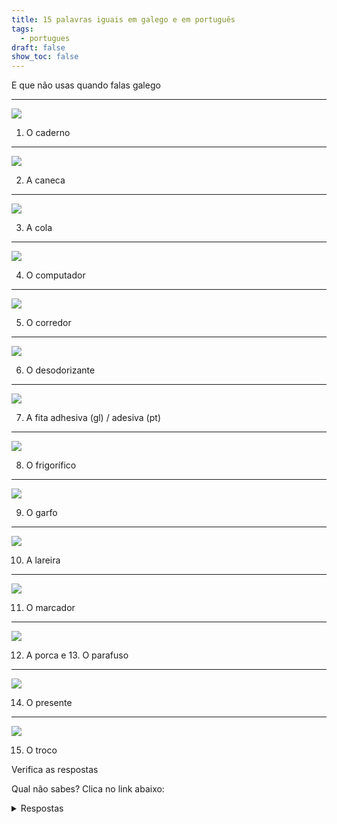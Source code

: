```yaml
---
title: 15 palavras iguais em galego e em português
tags:
  - portugues
draft: false
show_toc: false
---
```

E que não usas quando falas galego

- - -

![](/img/caderno.jpg)

1. O <e-answer> caderno </e-answer>

- - -

![](/img/caneca.jpg)

2. A <e-answer> caneca </e-answer>

- - -

![](/img/cola.jpg)

3. A <e-answer> cola </e-answer>

- - -

![](/img/computador.jpg)

4. O <e-answer> computador </e-answer>

- - -

![](/img/corredor.jpg)

5. O <e-answer> corredor </e-answer>

- - -

![](/img/desodorizante.jpg)

6. O <e-answer> desodorizante </e-answer>

- - -

![](/img/fita_adesiva.jpg)

7. A <e-answer> fita </e-answer> adhesiva (gl) / adesiva (pt)

- - -

![](/img/frigorifico.jpg)

8. O <e-answer> frigorífico </e-answer>

- - -

![](/img/garfo.jpg)

9. O <e-answer> garfo </e-answer>

- - -

![](/img/lareira.jpg)

10. A <e-answer> lareira </e-answer>

- - -

![](/img/marcador.jpg)

11. O <e-answer> marcador </e-answer>

- - -

![](/img/porca_parafuso.jpg)

12. A <e-answer> porca </e-answer> e  13. O <e-answer> parafuso </e-answer>

- - -

![](/img/presente_.jpg)

14. O <e-answer> presente </e-answer>

- - -

![](/img/troco.jpg)

15. O <e-answer> troco </e-answer>

<e-validate>Verifica as respostas</e-validate>

Qual não sabes? Clica no link abaixo: <details> <summary>Respostas</summary>
<ol>
<li>caderno </li>
<li>caneca </li>
<li>cola </li>
<li>computador </li>
<li>corredor </li>
<li>desodorizante </li>
<li>fita </li>
<li>frigorífico </li>
<li>garfo </li>
<li>lareira </li>
<li>marcador </li>
<li>porca </li>
<li>parafuso </li>
<li>presente </li>
<li>troco </li>
  
</details>

